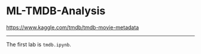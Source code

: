 # ML-TMDB-Analysis
https://www.kaggle.com/tmdb/tmdb-movie-metadata

---

The first lab is `tmdb.ipynb`.
